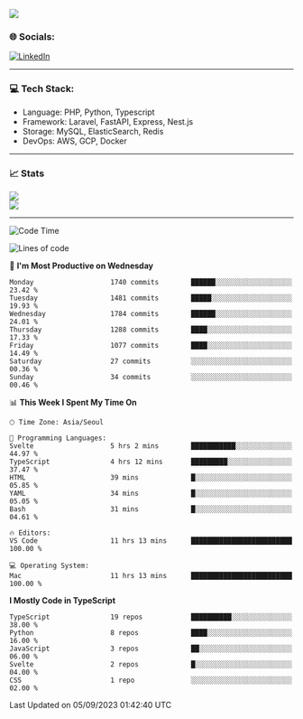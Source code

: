 <!--[![](https://visitcount.itsvg.in/api?id=jin-wk&icon=7&color=12)](https://visitcount.itsvg.in)-->
<!--[![Hits](https://hits.seeyoufarm.com/api/count/incr/badge.svg?url=https%3A%2F%2Fgithub.com%2Fjin-wk&count_bg=%235F625C&title_bg=%23555555&icon=github.svg&icon_color=%23E7E7E7&title=Hits&edge_flat=false)](https://hits.seeyoufarm.com)-->
![](https://komarev.com/ghpvc/?username=jin-wk&color=lightgrey&style=for-the-badge)

### 🌐 Socials:
[![LinkedIn](https://img.shields.io/badge/LinkedIn-%230077B5.svg?logo=linkedin&logoColor=white)](https://linkedin.com/in/jinwook-lee-242625241) 

---

### 💻 Tech Stack:
  - Language: PHP, Python, Typescript
  - Framework: Laravel, FastAPI, Express, Nest.js
  - Storage: MySQL, ElasticSearch, Redis
  - DevOps: AWS, GCP, Docker

---

### 📈 Stats
![](https://github-readme-stats.vercel.app/api?username=jin-wk&theme=dark&hide_border=true&include_all_commits=true&count_private=true)<br/>
![](https://github-readme-streak-stats.herokuapp.com/?user=jin-wk&theme=dark&hide_border=true)<br/>

---

<!--START_SECTION:waka-->
![Code Time](http://img.shields.io/badge/Code%20Time-702%20hrs%2047%20mins-blue)

![Lines of code](https://img.shields.io/badge/From%20Hello%20World%20I%27ve%20Written-1.7%20million%20lines%20of%20code-blue)

📅 **I'm Most Productive on Wednesday** 

```text
Monday                   1740 commits        ██████░░░░░░░░░░░░░░░░░░░   23.42 % 
Tuesday                  1481 commits        █████░░░░░░░░░░░░░░░░░░░░   19.93 % 
Wednesday                1784 commits        ██████░░░░░░░░░░░░░░░░░░░   24.01 % 
Thursday                 1288 commits        ████░░░░░░░░░░░░░░░░░░░░░   17.33 % 
Friday                   1077 commits        ████░░░░░░░░░░░░░░░░░░░░░   14.49 % 
Saturday                 27 commits          ░░░░░░░░░░░░░░░░░░░░░░░░░   00.36 % 
Sunday                   34 commits          ░░░░░░░░░░░░░░░░░░░░░░░░░   00.46 % 
```


📊 **This Week I Spent My Time On** 

```text
🕑︎ Time Zone: Asia/Seoul

💬 Programming Languages: 
Svelte                   5 hrs 2 mins        ███████████░░░░░░░░░░░░░░   44.97 % 
TypeScript               4 hrs 12 mins       █████████░░░░░░░░░░░░░░░░   37.47 % 
HTML                     39 mins             █░░░░░░░░░░░░░░░░░░░░░░░░   05.85 % 
YAML                     34 mins             █░░░░░░░░░░░░░░░░░░░░░░░░   05.05 % 
Bash                     31 mins             █░░░░░░░░░░░░░░░░░░░░░░░░   04.61 % 

🔥 Editors: 
VS Code                  11 hrs 13 mins      █████████████████████████   100.00 % 

💻 Operating System: 
Mac                      11 hrs 13 mins      █████████████████████████   100.00 % 
```

**I Mostly Code in TypeScript** 

```text
TypeScript               19 repos            ██████████░░░░░░░░░░░░░░░   38.00 % 
Python                   8 repos             ████░░░░░░░░░░░░░░░░░░░░░   16.00 % 
JavaScript               3 repos             ██░░░░░░░░░░░░░░░░░░░░░░░   06.00 % 
Svelte                   2 repos             █░░░░░░░░░░░░░░░░░░░░░░░░   04.00 % 
CSS                      1 repo              ░░░░░░░░░░░░░░░░░░░░░░░░░   02.00 % 
```




 Last Updated on 05/09/2023 01:42:40 UTC
<!--END_SECTION:waka-->
